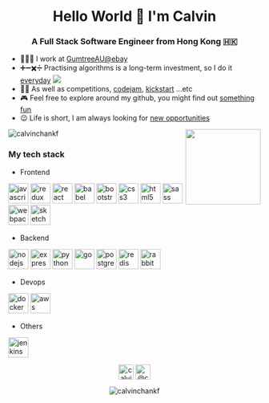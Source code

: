 <h1 align="center">Hello World 👋 I'm Calvin</h1>
<h3 align="center">A Full Stack Software Engineer from Hong Kong 🇭🇰 </h3>

- 👨🏻‍💻 I work at [GumtreeAU@ebay](http://gumtree.com.au/)
- ➕➖✖️➗ Practising algorithms is a long-term investment, so I do it [everyday](https://github.com/calvinchankf/algodaily) [![](https://lc.coding.gs/v1/solved/calvinchankf.svg?logo=leetcode)](https://leetcode.com/calvinchankf/)
- 🏃🏻 As well as competitions, [codejam](https://github.com/calvinchankf/GoogleCodeJam), [kickstart](https://github.com/calvinchankf/googlekickstart) ...etc
- 🎮 Feel free to explore around my github, you might find out [something fun](https://github.com/calvinchankf/stupid-tetris)
- 😉 Life is short, I am always looking for [new opportunities](https://www.linkedin.com/in/calvinchankf/)


<p align="left">
  <img align="center" src="https://github-readme-stats.calvinchankf.vercel.app/api?username=calvinchankf&show_icons=true" alt="calvinchankf" />
  <img align='right' src='https://github.com/Rishit-dagli/Rishit-dagli/blob/master/images/octocat-anime.gif' width='150"'>
</p>


### My tech stack

- Frontend
<p align="left">
  <img src="https://devicons.github.io/devicon/devicon.git/icons/javascript/javascript-original.svg" alt="javascript" width="40" height="40"/> 
  <img src="https://devicons.github.io/devicon/devicon.git/icons/redux/redux-original.svg" alt="redux" width="40" height="40"/> 
  <img src="https://devicons.github.io/devicon/devicon.git/icons/react/react-original-wordmark.svg" alt="react" width="40" height="40"/> 
  <img src="https://www.vectorlogo.zone/logos/babeljs/babeljs-icon.svg" alt="babel" width="40" height="40"/> 
  <img src="https://devicons.github.io/devicon/devicon.git/icons/bootstrap/bootstrap-plain.svg" alt="bootstrap" width="40" height="40"/> 
  <img src="https://devicons.github.io/devicon/devicon.git/icons/css3/css3-original-wordmark.svg" alt="css3" width="40" height="40"/>
  <img src="https://devicons.github.io/devicon/devicon.git/icons/html5/html5-original-wordmark.svg" alt="html5" width="40" height="40"/> 
  <img src="https://devicons.github.io/devicon/devicon.git/icons/sass/sass-original.svg" alt="sass" width="40" height="40"/> 
  <img src="https://devicons.github.io/devicon/devicon.git/icons/webpack/webpack-original.svg" alt="webpack" width="40" height="40"/>
  <img src="https://www.vectorlogo.zone/logos/sketchapp/sketchapp-icon.svg" alt="sketch" width="40" height="40"/> 
</p>

- Backend
<p align="left">
  <img src="https://devicons.github.io/devicon/devicon.git/icons/nodejs/nodejs-original-wordmark.svg" alt="nodejs" width="40" height="40"/> 
  <img src="https://devicons.github.io/devicon/devicon.git/icons/express/express-original-wordmark.svg" alt="express" width="40" height="40"/> 
  <img src="https://devicons.github.io/devicon/devicon.git/icons/python/python-original.svg" alt="python" width="40" height="40"/> 
  <img src="https://devicons.github.io/devicon/devicon.git/icons/go/go-original.svg" alt="go" width="40" height="40"/> 
  <img src="https://devicons.github.io/devicon/devicon.git/icons/postgresql/postgresql-original-wordmark.svg" alt="postgresql" width="40" height="40"/> 
  <img src="https://devicons.github.io/devicon/devicon.git/icons/redis/redis-original-wordmark.svg" alt="redis" width="40" height="40"/> 
  <img src="https://www.vectorlogo.zone/logos/rabbitmq/rabbitmq-icon.svg" alt="rabbitMQ" width="40" height="40"/> 
</p>

- Devops
<p align="left">
  <img src="https://devicons.github.io/devicon/devicon.git/icons/docker/docker-original-wordmark.svg" alt="docker" width="40" height="40"/>
  <img src="https://devicons.github.io/devicon/devicon.git/icons/amazonwebservices/amazonwebservices-original-wordmark.svg" alt="aws" width="40" height="40"/> 
</p>

- Others
<p align="left">
  <img src="https://www.vectorlogo.zone/logos/jenkins/jenkins-icon.svg" alt="jenkins" width="40" height="40"/> 
</p>

<p align="center">
<a href="https://linkedin.com/in/calvinchankf" target="blank"><img align="center" src="https://cdn.jsdelivr.net/npm/simple-icons@3.0.1/icons/linkedin.svg" alt="calvinchankf" height="30" width="30" /></a>
<a href="https://medium.com/@calvinchankf" target="blank"><img align="center" src="https://cdn.jsdelivr.net/npm/simple-icons@3.0.1/icons/medium.svg" alt="@calvinchankf" height="30" width="30" /></a>
</p>

<p align="center"> <img src="https://komarev.com/ghpvc/?username=calvinchankf" alt="calvinchankf" /> </p>

